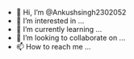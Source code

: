 - 👋 Hi, I’m @Ankushsingh2302052
- 👀 I’m interested in ...
- 🌱 I’m currently learning ...
- 💞️ I’m looking to collaborate on ...
- 📫 How to reach me ...

<!---
Ankushsingh2302052/Ankushsingh2302052 is a ✨ special ✨ repository because its `README.md` (this file) appears on your GitHub profile.
You can click the Preview link to take a look at your changes.
--->
